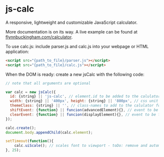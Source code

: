 # js-calc
A responsive, lightweight and customizable JavaScript calculator.

More documentation is on its way. A live example can be found at [flynnbuckingham.com/calculator](http://flynnbuckingham.com/calculator).

To use calc.js: include parser.js and calc.js into your webpage or HTML application:

```html
<script src="{path_to_file}/parser.js"></script>
<script src="{path_to_file}/calc.js"></script>
```

When the DOM is ready: create a new jsCalc with the following code:

```javascript
// note that all arguments are optional

var calc = new jsCalc({
  id: {string} || 'js-calc', // element.id to be added to the calulator to help prevent duplicate binding to a single calculator
  width: {string} || '400px', height: {string} || '800px', // css unit strings (percentage || pixels || viewportUnits || parentFontsize (em) || actual units (metric|imperial))
  themeClass: {string} || '', // class-names to add to the calulator for additional styling
  shiftEvent: {function} || funcion(advancedElement){}, // event to be fired after calulator updates while shifting
  clearEvent: {function} || funcion(displayElement){}, // event to be fired after calculator clears display
});

calc.create();
document.body.appendChild(calc.element);

setTimeout(function(){
    calc.uiScale(); // scales font to viewport - toDo: remove and automatically bind to object when added to DOM
}, 25);
```
